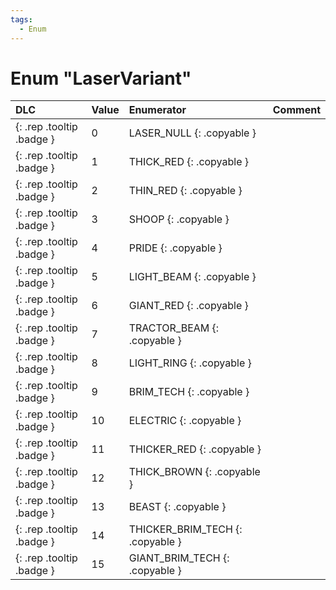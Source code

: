 ```yaml
---
tags:
  - Enum
---
```

# Enum "LaserVariant"
|DLC|Value|Enumerator|Comment|
|:--|:--|:--|:--|
|[ ](#){: .rep .tooltip .badge }|0 |LASER_NULL {: .copyable } | |
|[ ](#){: .rep .tooltip .badge }|1 |THICK_RED {: .copyable } | |
|[ ](#){: .rep .tooltip .badge }|2 |THIN_RED {: .copyable } | |
|[ ](#){: .rep .tooltip .badge }|3 |SHOOP {: .copyable } | |
|[ ](#){: .rep .tooltip .badge }|4 |PRIDE {: .copyable } | |
|[ ](#){: .rep .tooltip .badge }|5 |LIGHT_BEAM {: .copyable } | |
|[ ](#){: .rep .tooltip .badge }|6 |GIANT_RED {: .copyable } | |
|[ ](#){: .rep .tooltip .badge }|7 |TRACTOR_BEAM {: .copyable } | |
|[ ](#){: .rep .tooltip .badge }|8 |LIGHT_RING {: .copyable } | |
|[ ](#){: .rep .tooltip .badge }|9 |BRIM_TECH {: .copyable } | |
|[ ](#){: .rep .tooltip .badge }|10 |ELECTRIC {: .copyable } | |
|[ ](#){: .rep .tooltip .badge }|11 |THICKER_RED {: .copyable } | |
|[ ](#){: .rep .tooltip .badge }|12 |THICK_BROWN {: .copyable } | |
|[ ](#){: .rep .tooltip .badge }|13 |BEAST {: .copyable } | |
|[ ](#){: .rep .tooltip .badge }|14 |THICKER_BRIM_TECH {: .copyable } | |
|[ ](#){: .rep .tooltip .badge }|15 |GIANT_BRIM_TECH {: .copyable } | |